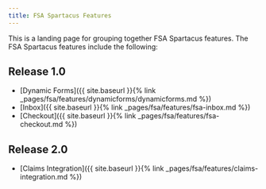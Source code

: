 ```yaml
---
title: FSA Spartacus Features
---
```


This is a landing page for grouping together FSA Spartacus features. The FSA Spartacus features include the following:

## Release 1.0

- [Dynamic Forms]({{ site.baseurl }}{% link _pages/fsa/features/dynamicforms/dynamicforms.md %})
- [Inbox]({{ site.baseurl }}{% link _pages/fsa/features/fsa-inbox.md %})
- [Checkout]({{ site.baseurl }}{% link _pages/fsa/features/fsa-checkout.md %})

## Release 2.0

- [Claims Integration]({{ site.baseurl }}{% link _pages/fsa/features/claims-integration.md %})
